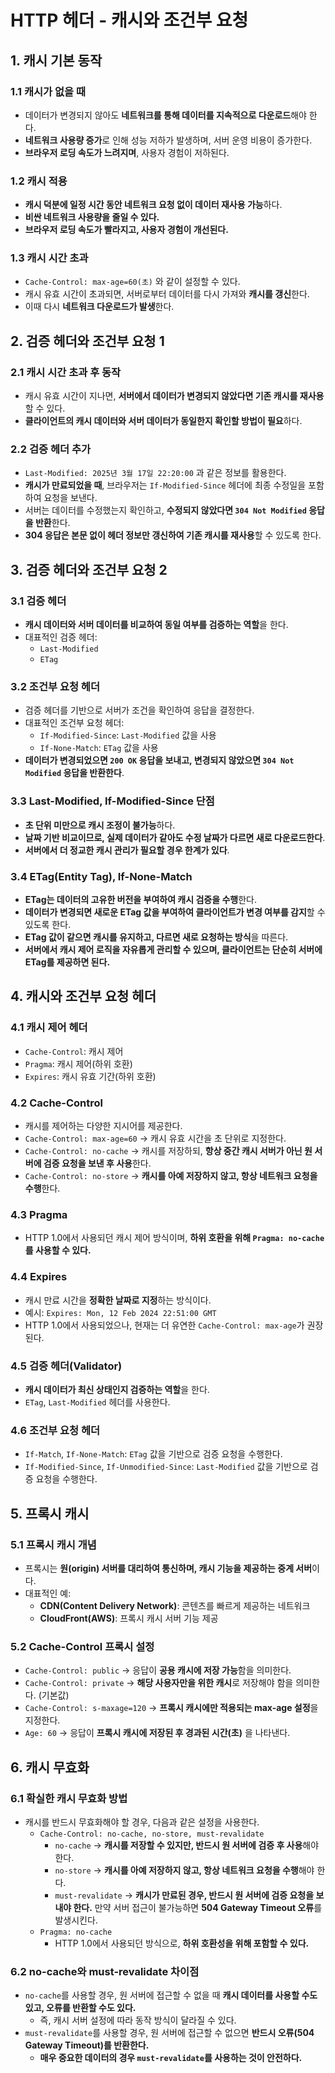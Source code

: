 # HTTP 헤더 - 캐시와 조건부 요청

## 1. 캐시 기본 동작

### 1.1 캐시가 없을 때

- 데이터가 변경되지 않아도 **네트워크를 통해 데이터를 지속적으로 다운로드**해야 한다.
- **네트워크 사용량 증가**로 인해 성능 저하가 발생하며, 서버 운영 비용이 증가한다.
- **브라우저 로딩 속도가 느려지며**, 사용자 경험이 저하된다.

### 1.2 캐시 적용

- **캐시 덕분에 일정 시간 동안 네트워크 요청 없이 데이터 재사용 가능**하다.
- **비싼 네트워크 사용량을 줄일 수 있다.**
- **브라우저 로딩 속도가 빨라지고, 사용자 경험이 개선된다.**

### 1.3 캐시 시간 초과

- `Cache-Control: max-age=60(초)` 와 같이 설정할 수 있다.
- 캐시 유효 시간이 초과되면, 서버로부터 데이터를 다시 가져와 **캐시를 갱신**한다.
- 이때 다시 **네트워크 다운로드가 발생**한다.

## 2. 검증 헤더와 조건부 요청 1

### 2.1 캐시 시간 초과 후 동작

- 캐시 유효 시간이 지나면, **서버에서 데이터가 변경되지 않았다면 기존 캐시를 재사용**할 수 있다.
- **클라이언트의 캐시 데이터와 서버 데이터가 동일한지 확인할 방법이 필요**하다.

### 2.2 검증 헤더 추가

- `Last-Modified: 2025년 3월 17일 22:20:00` 과 같은 정보를 활용한다.
- **캐시가 만료되었을 때**, 브라우저는 `If-Modified-Since` 헤더에 최종 수정일을 포함하여 요청을 보낸다.
- 서버는 데이터를 수정했는지 확인하고, **수정되지 않았다면 `304 Not Modified` 응답을 반환**한다.
- **304 응답은 본문 없이 헤더 정보만 갱신하여 기존 캐시를 재사용**할 수 있도록 한다.

## 3. 검증 헤더와 조건부 요청 2

### 3.1 검증 헤더

- **캐시 데이터와 서버 데이터를 비교하여 동일 여부를 검증하는 역할**을 한다.
- 대표적인 검증 헤더:
  - `Last-Modified`
  - `ETag`

### 3.2 조건부 요청 헤더

- 검증 헤더를 기반으로 서버가 조건을 확인하여 응답을 결정한다.
- 대표적인 조건부 요청 헤더:
  - `If-Modified-Since`: `Last-Modified` 값을 사용
  - `If-None-Match`: `ETag` 값을 사용
- **데이터가 변경되었으면 `200 OK` 응답을 보내고, 변경되지 않았으면 `304 Not Modified` 응답을 반환한다**.

### 3.3 Last-Modified, If-Modified-Since 단점

- **초 단위 미만으로 캐시 조정이 불가능**하다.
- **날짜 기반 비교이므로, 실제 데이터가 같아도 수정 날짜가 다르면 새로 다운로드한다**.
- **서버에서 더 정교한 캐시 관리가 필요할 경우 한계가 있다**.

### 3.4 ETag(Entity Tag), If-None-Match

- **ETag는 데이터의 고유한 버전을 부여하여 캐시 검증을 수행**한다.
- **데이터가 변경되면 새로운 ETag 값을 부여하여 클라이언트가 변경 여부를 감지**할 수 있도록 한다.
- **ETag 값이 같으면 캐시를 유지하고, 다르면 새로 요청하는 방식**을 따른다.
- **서버에서 캐시 제어 로직을 자유롭게 관리할 수 있으며, 클라이언트는 단순히 서버에 ETag를 제공하면 된다.**

## 4. 캐시와 조건부 요청 헤더

### 4.1 캐시 제어 헤더

- `Cache-Control`: 캐시 제어
- `Pragma`: 캐시 제어(하위 호환)
- `Expires`: 캐시 유효 기간(하위 호환)

### 4.2 Cache-Control

- 캐시를 제어하는 다양한 지시어를 제공한다.
- `Cache-Control: max-age=60` → 캐시 유효 시간을 초 단위로 지정한다.
- `Cache-Control: no-cache` → 캐시를 저장하되, **항상 중간 캐시 서버가 아닌 원 서버에 검증 요청을 보낸 후 사용**한다.
- `Cache-Control: no-store` → **캐시를 아예 저장하지 않고, 항상 네트워크 요청을 수행**한다.

### 4.3 Pragma

- HTTP 1.0에서 사용되던 캐시 제어 방식이며, **하위 호환을 위해 `Pragma: no-cache`를 사용할 수 있다.**

### 4.4 Expires

- 캐시 만료 시간을 **정확한 날짜로 지정**하는 방식이다.
- 예시: `Expires: Mon, 12 Feb 2024 22:51:00 GMT`
- HTTP 1.0에서 사용되었으나, 현재는 더 유연한 `Cache-Control: max-age`가 권장된다.

### 4.5 검증 헤더(Validator)

- **캐시 데이터가 최신 상태인지 검증하는 역할**을 한다.
- `ETag`, `Last-Modified` 헤더를 사용한다.

### 4.6 조건부 요청 헤더

- `If-Match`, `If-None-Match`: `ETag` 값을 기반으로 검증 요청을 수행한다.
- `If-Modified-Since`, `If-Unmodified-Since`: `Last-Modified` 값을 기반으로 검증 요청을 수행한다.

## 5. 프록시 캐시

### 5.1 프록시 캐시 개념

- 프록시는 **원(origin) 서버를 대리하여 통신하며, 캐시 기능을 제공하는 중계 서버**이다.
- 대표적인 예:
  - **CDN(Content Delivery Network)**: 콘텐츠를 빠르게 제공하는 네트워크
  - **CloudFront(AWS)**: 프록시 캐시 서버 기능 제공

### 5.2 Cache-Control 프록시 설정

- `Cache-Control: public` → 응답이 **공용 캐시에 저장 가능**함을 의미한다.
- `Cache-Control: private` → **해당 사용자만을 위한 캐시**로 저장해야 함을 의미한다. (기본값)
- `Cache-Control: s-maxage=120` → **프록시 캐시에만 적용되는 max-age 설정**을 지정한다.
- `Age: 60` → 응답이 **프록시 캐시에 저장된 후 경과된 시간(초)** 을 나타낸다.

## 6. 캐시 무효화

### 6.1 확실한 캐시 무효화 방법

- 캐시를 반드시 무효화해야 할 경우, 다음과 같은 설정을 사용한다.
  - `Cache-Control: no-cache, no-store, must-revalidate`
    - `no-cache` → **캐시를 저장할 수 있지만, 반드시 원 서버에 검증 후 사용**해야 한다.
    - `no-store` → **캐시를 아예 저장하지 않고, 항상 네트워크 요청을 수행**해야 한다.
    - `must-revalidate` → **캐시가 만료된 경우, 반드시 원 서버에 검증 요청을 보내야 한다.** 만약 서버 접근이 불가능하면 **504 Gateway Timeout 오류**를 발생시킨다.
  - `Pragma: no-cache`
    - HTTP 1.0에서 사용되던 방식으로, **하위 호환성을 위해 포함할 수 있다.**

### 6.2 no-cache와 must-revalidate 차이점

- `no-cache`를 사용할 경우, 원 서버에 접근할 수 없을 때 **캐시 데이터를 사용할 수도 있고, 오류를 반환할 수도 있다.**
  - 즉, 캐시 서버 설정에 따라 동작 방식이 달라질 수 있다.
- `must-revalidate`를 사용할 경우, 원 서버에 접근할 수 없으면 **반드시 오류(504 Gateway Timeout)를 반환한다.**
  - **매우 중요한 데이터의 경우 `must-revalidate`를 사용하는 것이 안전하다.**
